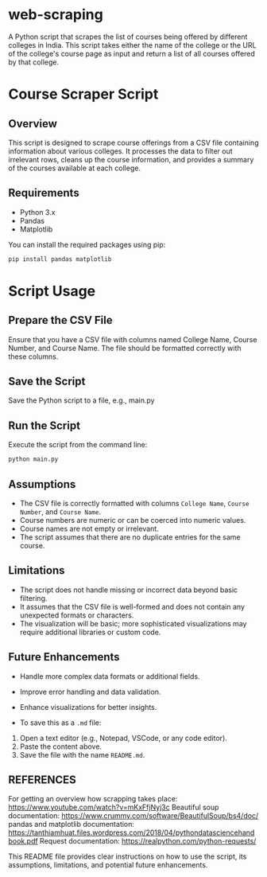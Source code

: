 # web-scraping
A Python script that scrapes the list of courses being offered by different colleges in India. This script takes either the name of the college or the URL of the college's course page as input and return a list of all courses offered by that college.

# Course Scraper Script
## Overview

This script is designed to scrape course offerings from a CSV file containing information about various colleges. It processes the data to filter out irrelevant rows, cleans up the course information, and provides a summary of the courses available at each college.

## Requirements

- Python 3.x
- Pandas
- Matplotlib

You can install the required packages using pip:

```bash
pip install pandas matplotlib

```

# Script Usage
## Prepare the CSV File
Ensure that you have a CSV file with columns named College Name, Course Number, and Course Name. The file should be formatted correctly with these columns.

## Save the Script

Save the Python script to a file, e.g., main.py

## Run the Script
Execute the script from the command line:

```bash
python main.py
```

## Assumptions

- The CSV file is correctly formatted with columns `College Name`, `Course Number`, and `Course Name`.
- Course numbers are numeric or can be coerced into numeric values.
- Course names are not empty or irrelevant.
- The script assumes that there are no duplicate entries for the same course.

## Limitations

- The script does not handle missing or incorrect data beyond basic filtering.
- It assumes that the CSV file is well-formed and does not contain any unexpected formats or characters.
- The visualization will be basic; more sophisticated visualizations may require additional libraries or custom code.

## Future Enhancements

- Handle more complex data formats or additional fields.
- Improve error handling and data validation.
- Enhance visualizations for better insights.<br>

- To save this as a `.md` file:

1. Open a text editor (e.g., Notepad, VSCode, or any code editor).
2. Paste the content above.
3. Save the file with the name `README.md`.


## REFERENCES
For getting an overview how scrapping takes place: https://www.youtube.com/watch?v=mKxFfjNyj3c
Beautiful soup documentation:
https://www.crummy.com/software/BeautifulSoup/bs4/doc/
pandas and matplotlib documentation:
https://tanthiamhuat.files.wordpress.com/2018/04/pythondatasciencehandbook.pdf
Request documentation:
https://realpython.com/python-requests/

This README file provides clear instructions on how to use the script, its assumptions, limitations, and potential future enhancements.


